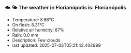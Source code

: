 ### ☁️ 🌤️  The weather in Florianópolis is: Florianópolis

- Temperature: 8.86°C
- On flesh: 8.31°C
- Relative air humidity: 87%
- Rain: 0.0 mm
- Description: Few clouds
- last updated: 2025-07-03T05:21:42.402999
